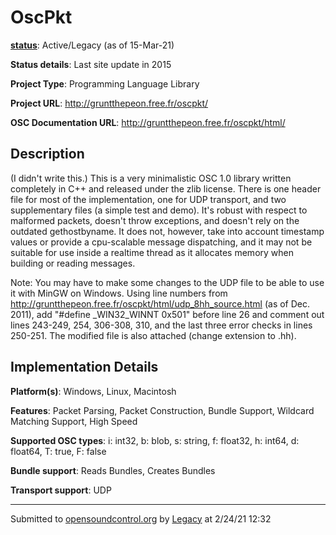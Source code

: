 # OscPkt

**[status](../implementation-status.html)**: Active/Legacy (as of 15-Mar-21)

**Status details**: 
Last site update in 2015

**Project Type**: Programming Language Library

**Project URL**: <http://gruntthepeon.free.fr/oscpkt/>

**OSC Documentation URL**: <http://gruntthepeon.free.fr/oscpkt/html/>

## Description

(I didn't write this.) This is a very minimalistic OSC 1.0 library written completely in C++ and released under the zlib license. There is one header file for most of the implementation, one for UDP transport, and two supplementary files (a simple test and demo). It's robust with respect to malformed packets, doesn't throw exceptions, and doesn't rely on the outdated gethostbyname. It does not, however, take into account timestamp values or provide a cpu-scalable message dispatching, and it may not be suitable for use inside a realtime thread as it allocates memory when building or reading messages. <p> Note: You may have to make some changes to the UDP file to be able to use it with MinGW on Windows. Using line numbers from http://gruntthepeon.free.fr/oscpkt/html/udp_8hh_source.html (as of Dec. 2011), add "#define _WIN32_WINNT 0x501" before line 26 and comment out lines 243-249, 254, 306-308, 310, and the last three error checks in lines 250-251. The modified file is also attached (change extension to .hh).

## Implementation Details

**Platform(s)**: Windows, Linux, Macintosh

**Features**: Packet Parsing, Packet Construction, Bundle Support, Wildcard Matching Support, High Speed

**Supported OSC types**: i: int32, b: blob, s: string, f: float32, h: int64, d: float64, T: true, F: false

**Bundle support**: Reads Bundles, Creates Bundles

**Transport support**: UDP

---
Submitted to [opensoundcontrol.org](https://opensoundcontrol.org) by [Legacy](legacy-site.html) at 2/24/21 12:32
